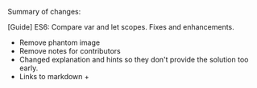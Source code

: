 Summary of changes:

[Guide] ES6: Compare var and let scopes. Fixes and enhancements.

- Remove phantom image
- Remove notes for contributors
- Changed explanation and hints so they don't provide the solution too early.
- Links to markdown + 
<!--stackedit_data:
eyJoaXN0b3J5IjpbLTQ2ODU4MzI3Ml19
-->